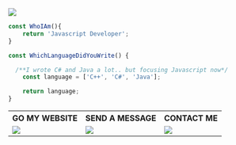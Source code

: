 <div>
 <div>
    <img src="https://github.com/SadikCihanAyaz/SadikCihanAyaz/blob/main/images/sunset.jpg?raw=true">
  </div>
</div>
<div>

```js
const WhoIAm(){
	return 'Javascript Developer';
}

const WhichLanguageDidYouWrite() {

  /**I wrote C# and Java a lot.. but focusing Javascript now*/
	const language = ['C++', 'C#', 'Java'];

	return language;
}
```
<table>
  <tr>
    <th>GO MY WEBSITE </th>
    <th>SEND A MESSAGE</th>
    <th>CONTACT ME</th>
  </tr>
  <tr>
    <td>    <a href="https://sadikcihanayaz.github.io/"><img src="https://github.com/SadikCihanAyaz/SadikCihanAyaz/blob/main/images/website.png?raw=true"></a></td>
        <td>    <a href="mailto:scayaz.19.19@gmail.com"><img src="https://github.com/SadikCihanAyaz/SadikCihanAyaz/blob/main/images/website.png?raw=true"></a></td>
    <td>    <img src="https://github.com/SadikCihanAyaz/SadikCihanAyaz/blob/main/images/sunset.jpg?raw=true"></td>
  </tr>

</table>
